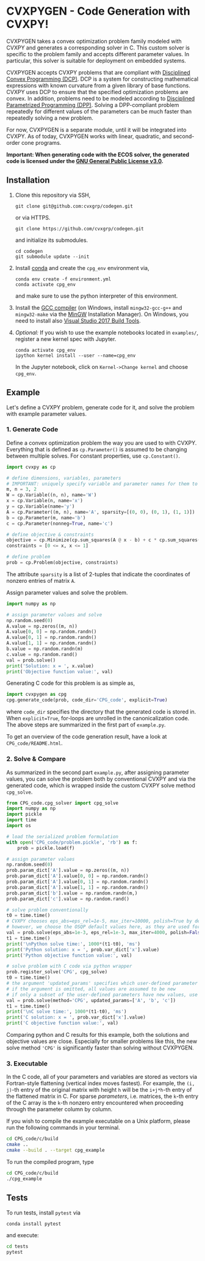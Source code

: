 
# CVXPYGEN - Code Generation with CVXPY!

CVXPYGEN takes a convex optimization problem family modeled with CVXPY and generates a corresponding solver in C.
This custom solver is specific to the problem family and accepts different parameter values.
In particular, this solver is suitable for deployment on embedded systems.

CVXPYGEN accepts CVXPY problems that are compliant with [Disciplined Convex Programming (DCP)](https://www.cvxpy.org/tutorial/dcp/index.html).
DCP is a system for constructing mathematical expressions with known curvature from a given library of base functions. 
CVXPY uses DCP to ensure that the specified optimization problems are convex.
In addition, problems need to be modeled according to [Disciplined Parametrized Programming (DPP)](https://www.cvxpy.org/tutorial/advanced/index.html#disciplined-parametrized-programming).
Solving a DPP-compliant problem repeatedly for different values of the parameters can be much faster than repeatedly solving a new problem.

For now, CVXPYGEN is a separate module, until it will be integrated into CVXPY.
As of today, CVXPYGEN works with linear, quadratic, and second-order cone programs.

**Important: When generating code with the ECOS solver, the generated code is licensed 
under the [GNU General Public License v3.0](https://github.com/embotech/ecos/blob/develop/COPYING).**

## Installation

1. Clone this repository via SSH,
    ```
    git clone git@github.com:cvxgrp/codegen.git
    ```
   or via HTTPS.
    ```
    git clone https://github.com/cvxgrp/codegen.git
    ```
   and initialize its submodules.
    ```
    cd codegen
    git submodule update --init
    ```


2. Install [conda](https://docs.conda.io/en/latest/) and create the ``cpg_env`` environment via,
    ```
    conda env create -f environment.yml
    conda activate cpg_env
    ```
    and make sure to use the python interpreter of this environment.
   
3. Install the [GCC compiler](https://gcc.gnu.org) (on Windows, install
``mingw32-gcc-g++`` and ``mingw32-make`` via the [MinGW](https://sourceforge.net/projects/mingw/) Installation Manager).
On Windows, you need to install also [Visual Studio 2017 Build Tools](https://download.visualstudio.microsoft.com/download/pr/3e542575-929e-4297-b6c6-bef34d0ee648/639c868e1219c651793aff537a1d3b77/vs_buildtools.exe).
   
4. *Optional:* If you wish to use the example notebooks located in ``examples/``, register a new kernel spec with Jupyter.
    ```
   conda activate cpg_env
   ipython kernel install --user --name=cpg_env
   ```
   In the Jupyter notebook, click on ``Kernel->Change kernel`` and choose ``cpg_env``.
    
## Example

Let's define a CVXPY problem, generate code for it, and solve the problem with example parameter values.

### 1. Generate Code

Define a convex optimization problem the way you are used to with CVXPY.
Everything that is defined as ``cp.Parameter()`` is assumed to be changing between multiple solves.
For constant properties, use ``cp.Constant()``.

```python
import cvxpy as cp

# define dimensions, variables, parameters
# IMPORTANT: uniquely specify variable and parameter names for them to be recognized in the generated C code
m, n = 3, 2
W = cp.Variable((n, n), name='W')
x = cp.Variable(n, name='x')
y = cp.Variable(name='y')
A = cp.Parameter((m, n), name='A', sparsity=[(0, 0), (0, 1), (1, 1)])
b = cp.Parameter(m, name='b')
c = cp.Parameter(nonneg=True, name='c')

# define objective & constraints
objective = cp.Minimize(cp.sum_squares(A @ x - b) + c * cp.sum_squares(x) + cp.sum_squares(y) + cp.sum_squares(W))
constraints = [0 <= x, x <= 1]

# define problem
prob = cp.Problem(objective, constraints)
```

The attribute `sparsity` is a list of 2-tuples that indicate the coordinates 
of nonzero entries of matrix `A`.

Assign parameter values and solve the problem.

```python
import numpy as np

# assign parameter values and solve
np.random.seed(0)
A.value = np.zeros((m, n))
A.value[0, 0] = np.random.randn()
A.value[0, 1] = np.random.randn()
A.value[1, 1] = np.random.randn()
b.value = np.random.randn(m)
c.value = np.random.rand()
val = prob.solve()
print('Solution: x = ', x.value)
print('Objective function value:', val)
```

Generating C code for this problem is as simple as,

```python
import cvxpygen as cpg
cpg.generate_code(prob, code_dir='CPG_code', explicit=True)
```

where ``code_dir`` specifies the directory that the generated code is stored in.
When ``explicit=True``, for-loops are unrolled in the canonicalization code.
The above steps are summarized in the first part of ``example.py``.

To get an overview of the code generation result, have a look at `CPG_code/README.html`.

### 2. Solve & Compare

As summarized in the second part ``example.py``, after assigning parameter values, you can solve the problem both by conventional CVXPY and via the generated code, which is wrapped inside the custom CVXPY solve method ``cpg_solve``.

```python
from CPG_code.cpg_solver import cpg_solve
import numpy as np
import pickle
import time
import os

# load the serialized problem formulation
with open('CPG_code/problem.pickle', 'rb') as f:
    prob = pickle.load(f)

# assign parameter values
np.random.seed(0)
prob.param_dict['A'].value = np.zeros((m, n))
prob.param_dict['A'].value[0, 0] = np.random.randn()
prob.param_dict['A'].value[0, 1] = np.random.randn()
prob.param_dict['A'].value[1, 1] = np.random.randn()
prob.param_dict['b'].value = np.random.randn(m,)
prob.param_dict['c'].value = np.random.rand()

# solve problem conventionally
t0 = time.time()
# CVXPY chooses eps_abs=eps_rel=1e-5, max_iter=10000, polish=True by default,
# however, we choose the OSQP default values here, as they are used for code generation as well
val = prob.solve(eps_abs=1e-3, eps_rel=1e-3, max_iter=4000, polish=False)
t1 = time.time()
print('\nPython solve time:', 1000*(t1-t0), 'ms')
print('Python solution: x = ', prob.var_dict['x'].value)
print('Python objective function value:', val)

# solve problem with C code via python wrapper
prob.register_solve('CPG', cpg_solve)
t0 = time.time()
# the argument 'updated_params' specifies which user-defined parameter values are new
# if the argument is omitted, all values are assumed to be new
# if only a subset of the user-defined parameters have new values, use this argument to speed up the solver
val = prob.solve(method='CPG', updated_params=['A', 'b', 'c'])
t1 = time.time()
print('\nC solve time:', 1000*(t1-t0), 'ms')
print('C solution: x = ', prob.var_dict['x'].value)
print('C objective function value:', val)
```

Comparing python and C results for this example, both the solutions and objective values are close.
Especially for smaller problems like this, the new solve method ``'CPG'`` is significantly faster than solving without CVXPYGEN.

### 3. Executable

In the C code, all of your parameters and variables are stored as vectors via Fortran-style flattening (vertical index moves fastest).
For example, the `(i, j)`-th entry of the original matrix with height `h` will be the `i+j*h`-th entry of the flattened matrix in C.
For sparse *parameters*, i.e. matrices, the `k`-th entry of the C array is the `k`-th nonzero entry encountered when proceeding
through the parameter column by column.

If you wish to compile the example executable on a Unix platform, please run the following commands in your terminal.

```bash
cd CPG_code/c/build
cmake ..
cmake --build . --target cpg_example
```

To run the compiled program, type

```bash
cd CPG_code/c/build
./cpg_example
```


## Tests

To run tests, install ``pytest`` via

```bash
conda install pytest
```

and execute:

```bash
cd tests
pytest
```

